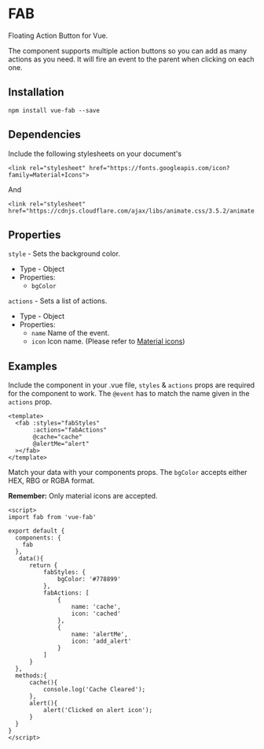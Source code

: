 #   FAB

Floating Action Button for Vue.

The component supports multiple action buttons so you can add as many actions as you need. It will fire an event to the parent when clicking on each one. 

##  Installation

```
npm install vue-fab --save
```

##  Dependencies

Include the following stylesheets on your document's <head>

```
<link rel="stylesheet" href="https://fonts.googleapis.com/icon?family=Material+Icons">
```

And 

```
<link rel="stylesheet" href="https://cdnjs.cloudflare.com/ajax/libs/animate.css/3.5.2/animate.min.css">
```

##  Properties

`style` - Sets the background color.
*   Type - Object 
*   Properties:
    *   `bgColor`

`actions` - Sets a list of actions.
*   Type - Object 
*   Properties:
    *   `name` Name of the event.
    *   `icon` Icon name. (Please refer to [Material icons](https://material.io/icons/))

##  Examples

Include the component in your .vue file, `styles` & `actions` props are required for the component to work. The `@event` has to match the name given in the `actions` prop. 
```
<template>
  <fab :styles="fabStyles"
       :actions="fabActions"
       @cache="cache"
       @alertMe="alert"
  ></fab>
</template>
```

Match your data with your components props. The `bgColor` accepts either HEX, RBG or RGBA format.

<b>Remember:</b> Only material icons are accepted.
```
<script>
import fab from 'vue-fab'

export default {
  components: {
    fab
  },
   data(){
      return {
          fabStyles: {
              bgColor: '#778899'
          },
          fabActions: [
              {
                  name: 'cache',
                  icon: 'cached'
              },
              {
                  name: 'alertMe',
                  icon: 'add_alert'
              }
          ]
      }
  },
  methods:{
      cache(){
          console.log('Cache Cleared');
      },
      alert(){
          alert('Clicked on alert icon');
      }
  }
}
</script>
```